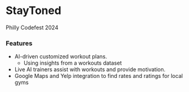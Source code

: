 # StayToned
Philly Codefest 2024

### Features
- AI-driven customized workout plans.
  - Using insights from a workouts dataset
- Live AI trainers assist with workouts and provide motivation.
- Google Maps and Yelp integration to find rates and ratings for local gyms
